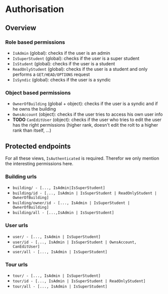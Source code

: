 # Authorisation

## Overview

### Role based permissions

- `IsAdmin` (global): checks if the user is an admin
- `IsSuperStudent` (global): checks if the user is a super student
- `IsStudent` (global): checks if the user is a student
- `ReadOnlyStudent` (global): checks if the user is a student and only performs a `GET/HEAD/OPTIONS` request
- `IsSyndic` (global): checks if the user is a syndic

### Object based permissions

- `OwnerOfBuilding` (global + object): checks if the user is a syndic and if he owns the building
- `OwnsAccount` (object): checks if the user tries to access his own user info
- **TODO** `CanEditUser` (object): checks if the user who tries to edit the user has the right permissions (higher rank,
  doesn't
  edit the rolt to a higher rank than itself, ...)

## Protected endpoints

For all these views, `IsAuthenticated` is required. Therefor we only mention the interesting permissions here.

### Building urls

- `building/ - [..., IsAdmin|IsSuperStudent]`
- `building/id - [..., IsAdmin | IsSuperStudent | ReadOnlyStudent | OwnerOfBuilding]`
- `building/owner/id - [..., IsAdmin | IsSuperStudent | OwnerOfBuilding]`
- `building/all - [...,IsAdmin | IsSuperStudent]`

### User urls

- `user/ - [..., IsAdmin | IsSuperStudent]`
- `user/id - [..., IsAdmin | IsSuperStudent | OwnsAccount, CanEditUser]`
- `user/all - [..., IsAdmin | IsSuperStudent]`

### Tour urls

- `tour/ - [..., IsAdmin | IsSuperStudent]`
- `tour/id - [..., IsAdmin | IsSuperStudent | ReadOnlyStudent]`
- `tour/all - [..., IsAdmin | IsSuperStudent]`